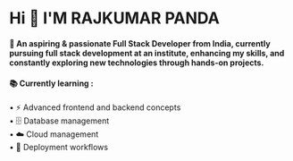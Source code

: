 # Hi 👋 I'M  RAJKUMAR PANDA

#### 🌱 An aspiring & passionate Full Stack Developer from India, currently pursuing full stack development at an institute, enhancing my skills, and constantly exploring new technologies through hands-on projects.

#### 📚 Currently learning :
• ⚡ Advanced frontend and backend concepts  
• 🗄️ Database management  
• ☁️ Cloud management  
• 🚀 Deployment workflows
